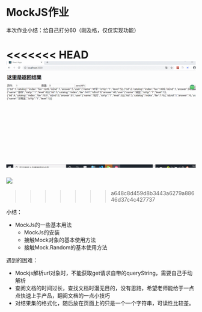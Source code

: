 # MockJS作业

本次作业小结：给自己打分60（刚及格，仅仅实现功能）

<<<<<<< HEAD
![](https://github.com/therealyyc/Imooc_daqianduan/blob/master/GIF.gif)
=======
![](https://github.com/therealyyc/Imooc_daqianduan/edit/master/chapter2/GIF.gif)
>>>>>>> a648c8d459d8b3443a6279a88646d37c4c427737

小结：

+ MockJs的一些基本用法
  + MockJs的安装
  + 接触Mock对象的基本使用方法
  + 接触Mock.Random的基本使用方法

遇到的困难：

+ Mockjs解析url对象时，不能获取get请求自带的queryString，需要自己手动解析
+ 查阅文档的时间过长，查找文档时漫无目的，没有思路，希望老师能给于一点点快速上手产品，翻阅文档的一点小技巧
+ 对结果集的格式化，随后放在页面上的只是一个一个字符串，可读性比较差。
